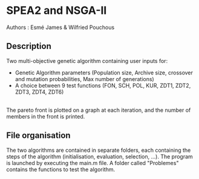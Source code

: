 # SPEA2 and NSGA-II
Authors : Esmé James & Wilfried Pouchous

## Description

Two multi-objective genetic algorithm containing user inputs for:
* Genetic Algorithm parameters (Population size, Archive size, crossover and mutation probabilities, Max number of generations)
* A choice between 9 test functions (FON, SCH, POL, KUR, ZDT1, ZDT2, ZDT3, ZDT4, ZDT6)

<br>The pareto front is plotted on a graph at each iteration, and the number of members in the front is printed.

## File organisation

The two algorithms are contained in separate folders, each containing the steps of the algorithm (initialisation, evaluation, selection, ...).
The program is launched by executing the main.m file.
A folder called "Problemes" contains the functions to test the algorithm.

